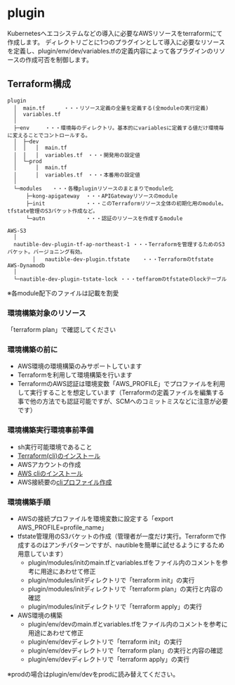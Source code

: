 # plugin

Kubernetesへエコシステムなどの導入に必要なAWSリソースをterraformにて作成します。
ディレクトリごとに1つのプラグインとして導入に必要なリソースを定義し、plugin/env/dev/variables.tfの定義内容によって各プラグインのリソースの作成可否を制御します。

## Terraform構成

```text
plugin
  │  main.tf      ・・・リソース定義の全量を定義する(全moduleの実行定義)
  │  variables.tf
  │  
  ├─env     ・・・環境毎のディレクトリ。基本的にvariablesに定義する値だけ環境毎に変えることでコントロールする。
  │  ├─dev
  │  │   │  main.tf
  │  │   │  variables.tf　・・・開発用の設定値
  │  └─prod
  │      │  main.tf
  │      │  variables.tf　・・・本番用の設定値
  │                                      
  └─modules　　・・・各種pluginリソースのまとまりでmodule化
      ├─kong-apigateway  ・・・APIGatewayリソースのmodule
      ├─init             ・・・このTerraformリソース全体の初期化用のmodule。tfstate管理のS3バケット作成など。
      └─autn             ・・・認証のリソースを作成するmodule

AWS-S3
  │  
  nautible-dev-plugin-tf-ap-northeast-1 ・・・Terraformを管理するためのS3バケット。バージョニング有効。
        │   nautible-dev-plugin.tfstate    ・・・Terraformのtfstate
AWS-Dynamodb
  │  
  └─nautible-dev-plugin-tstate-lock ・・・teffaromのtfstateのlockテーブル
```

※各module配下のファイルは記載を割愛

### 環境構築対象のリソース

「terraform plan」で確認してください

### 環境構築の前に

* AWS環境の環境構築のみサポートしています
* Terraformを利用して環境構築を行います
* TerraformのAWS認証は環境変数「AWS_PROFILE」でプロファイルを利用して実行することを想定しています（Terraformの定義ファイルを編集する事で他の方法でも認証可能ですが、SCMへのコミットミスなどに注意が必要です）

### 環境構築実行環境事前準備

* sh実行可能環境であること
* [Terraform(cli)のインストール](https://learn.hashicorp.com/tutorials/terraform/install-cli)
* AWSアカウントの作成
* [AWS cliのインストール](https://docs.aws.amazon.com/ja_jp/cli/latest/userguide/cli-chap-install.html)
* AWS接続要の[cliプロファイル作成](https://docs.aws.amazon.com/ja_jp/cli/latest/userguide/cli-configure-profiles.html)

### 環境構築手順

* AWSの接続プロファイルを環境変数に設定する「export AWS_PROFILE=profile_name」
* tfstate管理用のS3バケットの作成（管理者が一度だけ実行。Terraformで作成するのはアンチパターンですが、nautibleを簡単に試せるようにするため用意しています）
  * plugin/modules/initのmain.tfとvariables.tfをファイル内のコメントを参考に用途にあわせて修正
  * plugin/modules/initディレクトリで「terraform init」の実行
  * plugin/modules/initディレクトリで「terraform plan」の実行と内容の確認
  * plugin/modules/initディレクトリで「terraform apply」の実行
* AWS環境の構築
  * plugin/env/devのmain.tfとvariables.tfをファイル内のコメントを参考に用途にあわせて修正
  * plugin/env/devディレクトリで「terraform init」の実行
  * plugin/env/devディレクトリで「terraform plan」の実行と内容の確認
  * plugin/env/devディレクトリで「terraform apply」の実行

※prodの場合はplugin/env/devをprodに読み替えてください。
